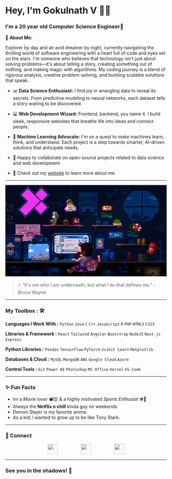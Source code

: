 # Hey, I'm Gokulnath V 👋🏽

### I'm a 20 year old Computer Science Engineer🌟

🌟 **About Me:**

Explorer by day and an avid dreamer by night, currently navigating the thrilling world of software engineering with a heart full of code and eyes set on the stars. 
I'm someone who believes that technology isn't just about solving problems—it's about telling a story, creating something out of nothing, and making magic with algorithms. My coding journey is a blend of rigorous analysis, creative problem-solving, and building scalable solutions that speak.

- 📊 **Data Science Enthusiast:** I find joy in wrangling data to reveal its secrets. From predictive modeling to neural networks, each dataset tells a story waiting to be discovered.
- 💻 **Web Development Wizard:** Frontend, backend, you name it. I build sleek, responsive websites that breathe life into ideas and connect people.
- 🤖 **Machine Learning Advocate:** I'm on a quest to make machines learn, think, and understand. Each project is a step towards smarter, AI-driven solutions that anticipate needs.


- 👯 Happy to collaborate on open-source projects related to data science and web development
- 🌟 Check out my [website](https://gokulnath-v-portfolio.vercel.app/) to learn more about me.
---

![Coding in Action](./7270403.gif)

> ⚡ "It's not who I am underneath, but what I do that defines me." - Bruce Wayne

---

### My Toolbox : 🛠

**Languages I Work With :** ``Python`` ``Java`` ``C`` ``C++`` ``JavaScript`` ``R`` ``PHP`` ``HTML5`` ``CSS3``

**Libraries & Framework :** ``React`` ``Tailwind`` ``Angular`` ``Bootstrap`` ``NodeJS`` ``Next.js`` ``Express``

**Python Libraries :** ``Pandas`` ``TensorFlow`` ``PyTorch`` ``Scikit Learn`` `Matplotlib`

**Databases & Cloud :** ``MySQL`` ``MongoDB`` ``AWS`` ``Google Cloud`` ``Azure``

**Control Tools :** ``Git`` `Power BI` ``Photoshop`` `MS Office` `Vercel` `VS Code`

---
### ✨ Fun Facts 

- Im a *Movie lover* 📽️😍 & a highly motivated *Sports Enthusiat* ⚽🏏
- Always the **Netflix n chill** kinda guy on weekends.
- Demon Slayer is my favorite anime.
- As a kid, I wanted to grow up to be like Tony Stark.

---
### 🤝 Connect
<p align="center" style="display: flex; justify-content: center; gap: 30px;"> 
  <a href="https://www.github.com/Coding-Devil"><img src="https://www.vectorlogo.zone/logos/github/github-tile.svg" width="32" height="32" /></a> &nbsp &nbsp
  <a href="http://www.instagram.com/bujjii03"><img src="https://raw.githubusercontent.com/danielcranney/readme-generator/main/public/icons/socials/instagram.svg" width="32" height="32" /></a> &nbsp &nbsp
  <a href="https://www.linkedin.com/in/gokulnath-v-2003g"><img src="https://raw.githubusercontent.com/danielcranney/readme-generator/main/public/icons/socials/linkedin.svg" width="32" height="32" /></a>
</p>

---
### See you in the shadows! 🦇
